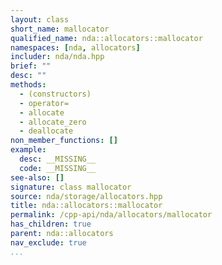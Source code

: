 ```yaml
---
layout: class
short_name: mallocator
qualified_name: nda::allocators::mallocator
namespaces: [nda, allocators]
includer: nda/nda.hpp
brief: ""
desc: ""
methods:
  - (constructors)
  - operator=
  - allocate
  - allocate_zero
  - deallocate
non_member_functions: []
example:
  desc: __MISSING__
  code: __MISSING__
see-also: []
signature: class mallocator
source: nda/storage/allocators.hpp
title: nda::allocators::mallocator
permalink: /cpp-api/nda/allocators/mallocator
has_children: true
parent: nda::allocators
nav_exclude: true
...
```


